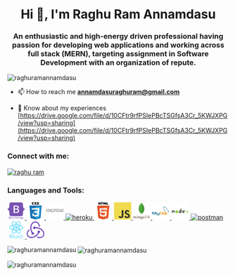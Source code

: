 <h1 align="center">Hi 👋, I'm Raghu Ram Annamdasu</h1>
<h3 align="center">An enthusiastic and high-energy driven professional having passion for developing web applications and working across full stack (MERN), targeting assignment in Software Development with an organization of repute.</h3>

<p align="left"> <img src="https://komarev.com/ghpvc/?username=raghuramannamdasu&label=Profile%20views&color=0e75b6&style=flat" alt="raghuramannamdasu" /> </p>

- 📫 How to reach me **annamdasuraghuram@gmail.com**

- 📄 Know about my experiences [https://drive.google.com/file/d/10CFtr9rfPSIePBcTSGfsA3Cr_5KWJXPG/view?usp=sharing](https://drive.google.com/file/d/10CFtr9rfPSIePBcTSGfsA3Cr_5KWJXPG/view?usp=sharing)

<h3 align="left">Connect with me:</h3>
<p align="left">
<a href="https://linkedin.com/in/raghu ram" target="blank"><img align="center" src="https://raw.githubusercontent.com/rahuldkjain/github-profile-readme-generator/master/src/images/icons/Social/linked-in-alt.svg" alt="raghu ram" height="30" width="40" /></a>
</p>

<h3 align="left">Languages and Tools:</h3>
<p align="left"> <a href="https://getbootstrap.com" target="_blank" rel="noreferrer"> <img src="https://raw.githubusercontent.com/devicons/devicon/master/icons/bootstrap/bootstrap-plain-wordmark.svg" alt="bootstrap" width="40" height="40"/> </a> <a href="https://www.w3schools.com/css/" target="_blank" rel="noreferrer"> <img src="https://raw.githubusercontent.com/devicons/devicon/master/icons/css3/css3-original-wordmark.svg" alt="css3" width="40" height="40"/> </a> <a href="https://expressjs.com" target="_blank" rel="noreferrer"> <img src="https://raw.githubusercontent.com/devicons/devicon/master/icons/express/express-original-wordmark.svg" alt="express" width="40" height="40"/> </a> <a href="https://heroku.com" target="_blank" rel="noreferrer"> <img src="https://www.vectorlogo.zone/logos/heroku/heroku-icon.svg" alt="heroku" width="40" height="40"/> </a> <a href="https://www.w3.org/html/" target="_blank" rel="noreferrer"> <img src="https://raw.githubusercontent.com/devicons/devicon/master/icons/html5/html5-original-wordmark.svg" alt="html5" width="40" height="40"/> </a> <a href="https://developer.mozilla.org/en-US/docs/Web/JavaScript" target="_blank" rel="noreferrer"> <img src="https://raw.githubusercontent.com/devicons/devicon/master/icons/javascript/javascript-original.svg" alt="javascript" width="40" height="40"/> </a> <a href="https://www.mongodb.com/" target="_blank" rel="noreferrer"> <img src="https://raw.githubusercontent.com/devicons/devicon/master/icons/mongodb/mongodb-original-wordmark.svg" alt="mongodb" width="40" height="40"/> </a> <a href="https://www.mysql.com/" target="_blank" rel="noreferrer"> <img src="https://raw.githubusercontent.com/devicons/devicon/master/icons/mysql/mysql-original-wordmark.svg" alt="mysql" width="40" height="40"/> </a> <a href="https://nodejs.org" target="_blank" rel="noreferrer"> <img src="https://raw.githubusercontent.com/devicons/devicon/master/icons/nodejs/nodejs-original-wordmark.svg" alt="nodejs" width="40" height="40"/> </a> <a href="https://postman.com" target="_blank" rel="noreferrer"> <img src="https://www.vectorlogo.zone/logos/getpostman/getpostman-icon.svg" alt="postman" width="40" height="40"/> </a> <a href="https://reactjs.org/" target="_blank" rel="noreferrer"> <img src="https://raw.githubusercontent.com/devicons/devicon/master/icons/react/react-original-wordmark.svg" alt="react" width="40" height="40"/> </a> <a href="https://redux.js.org" target="_blank" rel="noreferrer"> <img src="https://raw.githubusercontent.com/devicons/devicon/master/icons/redux/redux-original.svg" alt="redux" width="40" height="40"/> </a> </p>

<p><img align="left" src="https://github-readme-stats.vercel.app/api/top-langs?username=raghuramannamdasu&show_icons=true&locale=en&layout=compact" alt="raghuramannamdasu" /></p>

<p>&nbsp;<img align="center" src="https://github-readme-stats.vercel.app/api?username=raghuramannamdasu&show_icons=true&locale=en" alt="raghuramannamdasu" /></p>

<p><img align="center" src="https://github-readme-streak-stats.herokuapp.com/?user=raghuramannamdasu&" alt="raghuramannamdasu" /></p>
